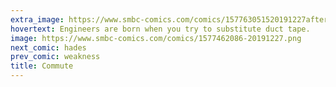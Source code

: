 ```yaml
---
extra_image: https://www.smbc-comics.com/comics/157763051520191227after.png
hovertext: Engineers are born when you try to substitute duct tape.
image: https://www.smbc-comics.com/comics/1577462086-20191227.png
next_comic: hades
prev_comic: weakness
title: Commute
---
```


